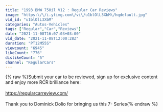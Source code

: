 ```yaml
---
title: "1993 BMW 750il V12 : Regular Car Reviews"
image: "https:\/\/i.ytimg.com\/vi\/u1blOlL3XbM\/hqdefault.jpg"
vid_id: "u1blOlL3XbM"
categories: "Autos-Vehicles"
tags: ["Regular","Car","Reviews"]
date: "2021-11-08T16:07:03+03:00"
vid_date: "2021-11-08T12:00:28Z"
duration: "PT12M55S"
viewcount: "6945"
likeCount: "776"
dislikeCount: "5"
channel: "RegularCars"
---
```

{% raw %}Submit your car to be reviewed, sign up for exclusive content and enjoy more RCR brilliance here: <br /> <br /><a rel="nofollow" target="blank" href="https://regularcarreview.com/">https://regularcarreview.com/</a><br /><br />Thank you to Dominick Dolio for bringing us this 7- Series{% endraw %}
